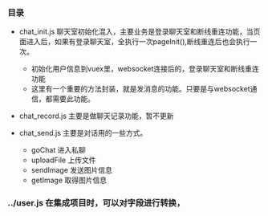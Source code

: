 ### 目录
- chat_init.js	聊天室初始化混入，主要业务是登录聊天室和断线重连功能，当页面进入后，如果有登录聊天室，全执行一次pageInit(),断线重连后也会执行一次。

   - 初始化用户信息到vuex里，websocket连接后的，登录聊天室和断线重连功能
   - 这里有一个重要的方法封装，就是发消息的功能。只要是与websocket通信，都需要此功能。
- chat_record.js 主要是做聊天记录功能，暂不更新
- chat_send.js 主要是对话用的一些方式。
   - goChat 进入私聊
   - uploadFile 上传文件
   - sendImage 发送图片信息
   - getImage 取得图片信息

### ../user.js 在集成项目时，可以对字段进行转换，